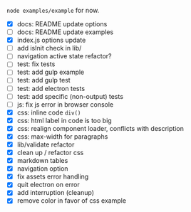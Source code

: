 `node examples/example` for now.

* [x] docs: README update options
* [ ] docs: README update examples
* [x] index.js options update
* [ ] add isInit check in lib/
* [ ] navigation active state refactor?
* [ ] test: fix tests
* [ ] test: add gulp example
* [ ] test: add gulp test
* [ ] test: add electron tests
* [ ] test: add specific (non-output) tests
* [ ] js: fix js error in browser console
* [x] css: inline code `div()`
* [x] css: html label in code is too big
* [x] css: realign component loader, conflicts with description
* [x] css: max-width for paragraphs
* [x] lib/validate refactor
* [x] clean up / refactor css
* [x] markdown tables
* [x] navigation option
* [x] fix assets error handling
* [x] quit electron on error
* [x] add interruption (cleanup)
* [x] remove color in favor of css example